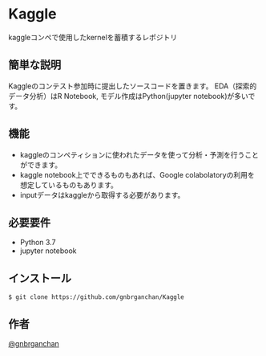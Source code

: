 # Kaggle
kaggleコンペで使用したkernelを蓄積するレポジトリ

## 簡単な説明
Kaggleのコンテスト参加時に提出したソースコードを置きます。
EDA（探索的データ分析）はR Notebook, モデル作成はPython(jupyter notebook)が多いです。

## 機能
- kaggleのコンペティションに使われたデータを使って分析・予測を行うことができます。
- kaggle notebook上でできるものもあれば、Google colabolatoryの利用を想定しているものもあります。
- inputデータはkaggleから取得する必要があります。
 
## 必要要件
- Python 3.7
- jupyter notebook
 
## インストール
 
```
$ git clone https://github.com/gnbrganchan/Kaggle
```
 
## 作者
 
[@gnbrganchan](https://twitter.com/gnbrganchan)
